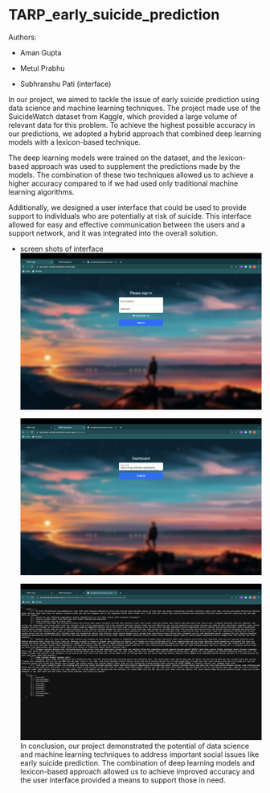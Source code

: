 # TARP_early_suicide_prediction

Authors:

- Aman Gupta

- Metul Prabhu

- Subhranshu Pati (interface)


In our project, we aimed to tackle the issue of early suicide prediction using data science and machine learning techniques. The project made use of the SuicideWatch dataset from Kaggle, which provided a large volume of relevant data for this problem. To achieve the highest possible accuracy in our predictions, we adopted a hybrid approach that combined deep learning models with a lexicon-based technique.

The deep learning models were trained on the dataset, and the lexicon-based approach was used to supplement the predictions made by the models. The combination of these two techniques allowed us to achieve a higher accuracy compared to if we had used only traditional machine learning algorithms.

Additionally, we designed a user interface that could be used to provide support to individuals who are potentially at risk of suicide. This interface allowed for easy and effective communication between the users and a support network, and it was integrated into the overall solution.

- screen shots of interface
  ![images](https://github.com/metal0bird/TARP_early_suicide_prediction/blob/main/assets/Screenshot%202023-07-14%20at%2010.07.49%20AM.png)

  ![image](https://github.com/metal0bird/TARP_early_suicide_prediction/blob/main/assets/Screenshot%202023-07-14%20at%2010.07.56%20AM.png)

  ![image](https://github.com/metal0bird/TARP_early_suicide_prediction/blob/main/assets/Screenshot%202023-07-14%20at%2010.08.08%20AM.png)
In conclusion, our project demonstrated the potential of data science and machine learning techniques to address important social issues like early suicide prediction. The combination of deep learning models and lexicon-based approach allowed us to achieve improved accuracy and the user interface provided a means to support those in need.
